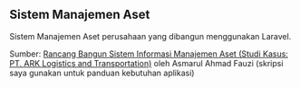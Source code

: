 ## Sistem Manajemen Aset

Sistem Manajemen Aset perusahaan yang dibangun menggunakan Laravel.

Sumber: [Rancang Bangun Sistem Informasi Manajemen Aset (Studi Kasus: PT. ARK Logistics and Transportation)](https://repository.uinjkt.ac.id/dspace/handle/123456789/47892) oleh Asmarul Ahmad Fauzi (skripsi saya gunakan untuk panduan kebutuhan aplikasi)

